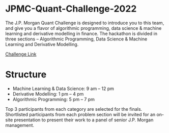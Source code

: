 # JPMC-Quant-Challenge-2022

The J.P. Morgan Quant Challenge is designed to introduce you to this team, and give you a flavor of algorithmic programming, data science & machine learning and derivative modelling in finance. The hackathon is divided in three sections – Algorithmic Programming, Data Science & Machine Learning and Derivative Modelling. 

[Challenge Link](https://xathon.mettl.com/event/jpmcquant_2022)

# Structure
- Machine Learning & Data Science: 9 am – 12 pm
- Derivative Modelling: 1 pm – 4 pm
- Algorithmic Programming: 5 pm – 7 pm

Top 3 participants from each category are selected for the finals.
Shortlisted participants from each problem section will be invited for an on-site presentation to present their work to a panel of senior J.P. Morgan management.

